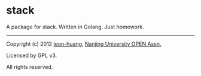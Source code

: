 stack
=====

A package for stack. Written in Golang. Just homework.

----

Copyright (c) 2012 [leon-huang][Leon's blog], [Nanjing University OPEN Assn.][OPEN's website]

Licensed by GPL v3.

All rights reserved.

[Leon's blog]: http://blog.sina.com.cn/u/1835417135 "Zion - Leon's blog"
[OPEN's website]: http://www.njuopen.com/ "Nanjing University OPEN Assn. OPEN for all !"
